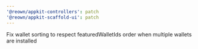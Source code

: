 ```yaml
---
'@reown/appkit-controllers': patch
'@reown/appkit-scaffold-ui': patch
---
```


Fix wallet sorting to respect featuredWalletIds order when multiple wallets are installed

